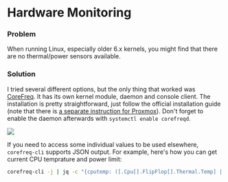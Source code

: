 # Hardware Monitoring

### Problem
When running Linux, especially older 6.x kernels, you might find that there are no thermal/power sensors available.

### Solution
I tried several different options, but the only thing that worked was [CoreFreq](https://github.com/cyring/CoreFreq). It has its own kernel module, daemon and console client. The installation is pretty straightforward, just follow the official installation guide (note that there is [a separate instruction for Proxmox](https://github.com/cyring/CoreFreq?tab=readme-ov-file#proxmox)). Don't forget to enable the daemon afterwards with `systemctl enable corefreqd`.

![](./corefreq-sensors.png)

If you need to access some individual values to be used elsewhere, `corefreq-cli` supports JSON output. For example, here's how you can get current CPU temprature and power limit:
```bash
corefreq-cli -j | jq -c "{cputemp: ([.Cpu[].FlipFlop[].Thermal.Temp] | add/length | round ), cpupower: (.Proc.State.Power[0] | round)}"
```
